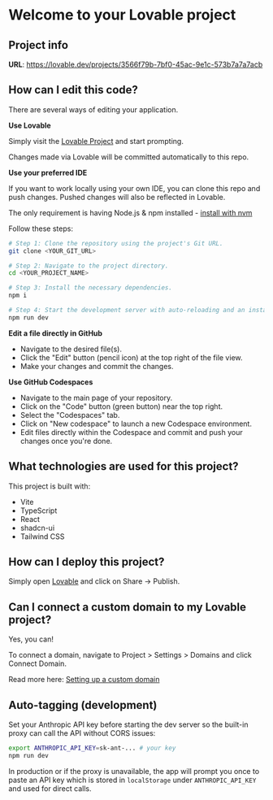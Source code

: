 # Welcome to your Lovable project

## Project info

**URL**: https://lovable.dev/projects/3566f79b-7bf0-45ac-9e1c-573b7a7a7acb

## How can I edit this code?

There are several ways of editing your application.

**Use Lovable**

Simply visit the [Lovable Project](https://lovable.dev/projects/3566f79b-7bf0-45ac-9e1c-573b7a7a7acb) and start prompting.

Changes made via Lovable will be committed automatically to this repo.

**Use your preferred IDE**

If you want to work locally using your own IDE, you can clone this repo and push changes. Pushed changes will also be reflected in Lovable.

The only requirement is having Node.js & npm installed - [install with nvm](https://github.com/nvm-sh/nvm#installing-and-updating)

Follow these steps:

```sh
# Step 1: Clone the repository using the project's Git URL.
git clone <YOUR_GIT_URL>

# Step 2: Navigate to the project directory.
cd <YOUR_PROJECT_NAME>

# Step 3: Install the necessary dependencies.
npm i

# Step 4: Start the development server with auto-reloading and an instant preview.
npm run dev
```

**Edit a file directly in GitHub**

- Navigate to the desired file(s).
- Click the "Edit" button (pencil icon) at the top right of the file view.
- Make your changes and commit the changes.

**Use GitHub Codespaces**

- Navigate to the main page of your repository.
- Click on the "Code" button (green button) near the top right.
- Select the "Codespaces" tab.
- Click on "New codespace" to launch a new Codespace environment.
- Edit files directly within the Codespace and commit and push your changes once you're done.

## What technologies are used for this project?

This project is built with:

- Vite
- TypeScript
- React
- shadcn-ui
- Tailwind CSS

## How can I deploy this project?

Simply open [Lovable](https://lovable.dev/projects/3566f79b-7bf0-45ac-9e1c-573b7a7a7acb) and click on Share -> Publish.

## Can I connect a custom domain to my Lovable project?

Yes, you can!

To connect a domain, navigate to Project > Settings > Domains and click Connect Domain.

Read more here: [Setting up a custom domain](https://docs.lovable.dev/tips-tricks/custom-domain#step-by-step-guide)

## Auto-tagging (development)

Set your Anthropic API key before starting the dev server so the built-in proxy can call the API without CORS issues:

```bash
export ANTHROPIC_API_KEY=sk-ant-... # your key
npm run dev
```

In production or if the proxy is unavailable, the app will prompt you once to paste an API key which is stored in `localStorage` under `ANTHROPIC_API_KEY` and used for direct calls.
